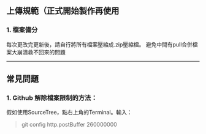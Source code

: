 ## 上傳規範（正式開始製作再使用
### 1. 檔案備分
每次更改完更新後，請自行將所有檔案壓縮成.zip壓縮檔。
避免中間有pull合併檔案大崩潰救不回來的問題
***
## 常見問題
### 1. Github 解除檔案限制的方法：
假如使用SourceTree，點右上角的Terminal。輸入：
> git config http.postBuffer 260000000

